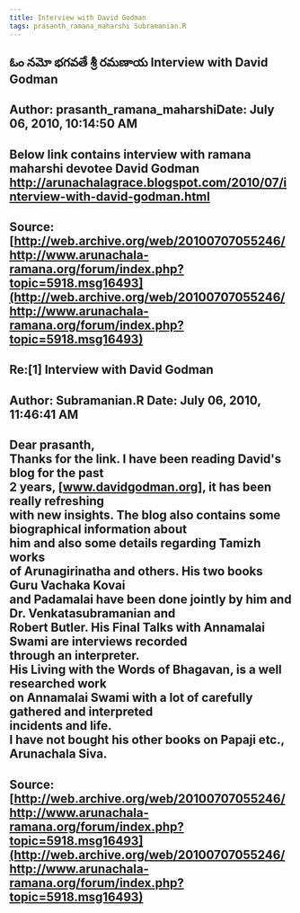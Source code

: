 ```yaml
--- 
title: Interview with David Godman   
tags: prasanth_ramana_maharshi Subramanian.R  
---  
```

## ఓం నమో భగవతే శ్రీ రమణాయ Interview with David Godman  
Author: prasanth_ramana_maharshiDate: July 06, 2010, 10:14:50 AM  
---  
Below link contains interview with ramana maharshi devotee David Godman   
http://arunachalagrace.blogspot.com/2010/07/interview-with-david-godman.html
 ---  
Source:[http://web.archive.org/web/20100707055246/http://www.arunachala-ramana.org/forum/index.php?topic=5918.msg16493](http://web.archive.org/web/20100707055246/http://www.arunachala-ramana.org/forum/index.php?topic=5918.msg16493)   
---  

## Re:[1] Interview with David Godman  
Author: Subramanian.R       Date: July 06, 2010, 11:46:41 AM  
---  
Dear prasanth,   
Thanks for the link. I have been reading David's blog for the past   
2 years, [www.davidgodman.org], it has been really refreshing   
with new insights. The blog also contains some biographical information about  
him and also some details regarding Tamizh works   
of Arunagirinatha and others. His two books Guru Vachaka Kovai   
and Padamalai have been done jointly by him and Dr. Venkatasubramanian and  
Robert Butler. His Final Talks with Annamalai Swami are interviews recorded  
through an interpreter.   
His Living with the Words of Bhagavan, is a well researched work   
on Annamalai Swami with a lot of carefully gathered and interpreted   
incidents and life.   
I have not bought his other books on Papaji etc.,   
Arunachala Siva.
 ---  
Source:[http://web.archive.org/web/20100707055246/http://www.arunachala-ramana.org/forum/index.php?topic=5918.msg16493](http://web.archive.org/web/20100707055246/http://www.arunachala-ramana.org/forum/index.php?topic=5918.msg16493)   
---  

